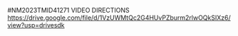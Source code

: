 #NM2023TMID41271 
VIDEO DIRECTIONS
https://drive.google.com/file/d/1VzUWMtQc2G4HUvPZburm2rlwOQkSIXz6/view?usp=drivesdk
